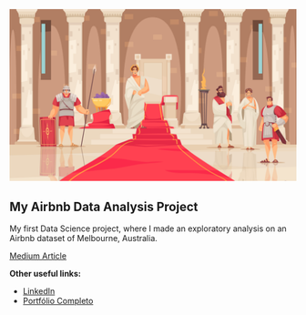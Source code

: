 <p align="center">
  <img src="1912.i126.036.ancient rome.jpg" >
</p>

## My Airbnb Data Analysis Project

My first Data Science project, where I made an exploratory analysis on an Airbnb dataset of Melbourne, Australia.

[Medium Article]()

**Other useful links:**
* [LinkedIn](https://www.linkedin.com/in/daniel-toni/)
* [Portfólio Completo](https://github.com/Portoni/My-Portfolio)
